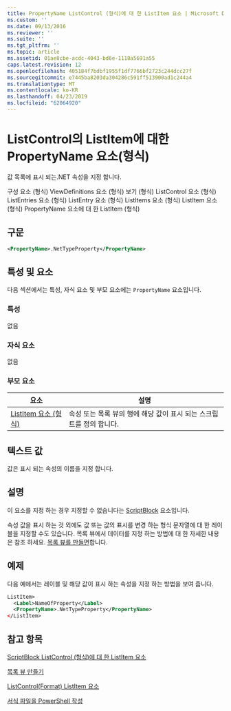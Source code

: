 ```yaml
---
title: PropertyName ListControl (형식)에 대 한 ListItem 요소 | Microsoft Docs
ms.custom: ''
ms.date: 09/13/2016
ms.reviewer: ''
ms.suite: ''
ms.tgt_pltfrm: ''
ms.topic: article
ms.assetid: 01ae8cbe-acdc-4043-bd6e-1118a5691a55
caps.latest.revision: 12
ms.openlocfilehash: 405184f7bdbf1955f1df7766bf2723c244dcc27f
ms.sourcegitcommit: e7445ba8203da304286c591ff513900ad1c244a4
ms.translationtype: MT
ms.contentlocale: ko-KR
ms.lasthandoff: 04/23/2019
ms.locfileid: "62064920"
---
```

# <a name="propertyname-element-for-listitem-for-listcontrol-format"></a>ListControl의 ListItem에 대한 PropertyName 요소(형식)

값 목록에 표시 되는.NET 속성을 지정 합니다.

구성 요소 (형식) ViewDefinitions 요소 (형식) 보기 (형식) ListControl 요소 (형식) ListEntries 요소 (형식) ListEntry 요소 (형식) ListItems 요소 (형식) ListItem 요소 (형식) PropertyName 요소에 대 한 ListItem (형식)

## <a name="syntax"></a>구문

```xml
<PropertyName>.NetTypeProperty</PropertyName>
```

## <a name="attributes-and-elements"></a>특성 및 요소

다음 섹션에서는 특성, 자식 요소 및 부모 요소에는 `PropertyName` 요소입니다.

### <a name="attributes"></a>특성

없음

### <a name="child-elements"></a>자식 요소

없음

### <a name="parent-elements"></a>부모 요소

|요소|설명|
|-------------|-----------------|
|[ListItem 요소 (형식)](./listitem-element-for-listitems-for-listcontrol-format.md)|속성 또는 목록 뷰의 행에 해당 값이 표시 되는 스크립트를 정의 합니다.|

## <a name="text-value"></a>텍스트 값

값은 표시 되는 속성의 이름을 지정 합니다.

## <a name="remarks"></a>설명

이 요소를 지정 하는 경우 지정할 수 없습니다는 [ScriptBlock](./scriptblock-element-for-listitem-for-listcontrol-format.md) 요소입니다.

속성 값을 표시 하는 것 외에도 값 또는 값의 표시를 변경 하는 형식 문자열에 대 한 레이블을 지정할 수도 있습니다. 목록 뷰에서 데이터를 지정 하는 방법에 대 한 자세한 내용은 참조 하세요. [목록 뷰를 만들면](./creating-a-list-view.md)합니다.

## <a name="example"></a>예제

다음 예에서는 레이블 및 해당 값이 표시 하는 속성을 지정 하는 방법을 보여 줍니다.

```xml
ListItem>
  <Label>NameOfProperty</Label>
  <PropertyName>.NetTypeProperty</PropertyName>
</ListItem>

```

## <a name="see-also"></a>참고 항목

[ScriptBlock ListControl (형식)에 대 한 ListItem 요소](./scriptblock-element-for-listitem-for-listcontrol-format.md)

[목록 뷰 만들기](./creating-a-list-view.md)

[ListControl(Format) ListItem 요소](./listitem-element-for-listitems-for-listcontrol-format.md)

[서식 파일을 PowerShell 작성](./writing-a-powershell-formatting-file.md)
